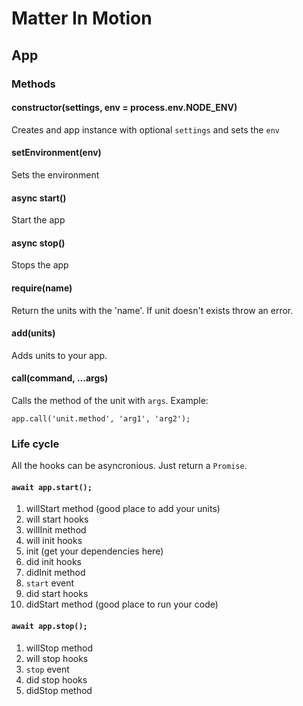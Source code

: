 # Matter In Motion

## App

### Methods

#### constructor(settings, env = process.env.NODE_ENV)

Creates and app instance with optional `settings` and sets the `env`

#### setEnvironment(env)

Sets the environment

#### async start()

Start the app

#### async stop()

Stops the app

#### require(name)

Return the units with the 'name'. If unit doesn't exists throw an error.

#### add(units)

Adds units to your app.

#### call(command, ...args)

Calls the method of the unit with `args`. Example:

`app.call('unit.method', 'arg1', 'arg2');`

### Life cycle

All the hooks can be asyncronious. Just return a `Promise`.

#### `await app.start();`

1. willStart method (good place to add your units)
2. will start hooks
3. willInit method
4. will init hooks
5. init             (get your dependencies here)
6. did init hooks
7. didInit method
8. `start` event
9. did start hooks
10. didStart method (good place to run your code)

#### `await app.stop();`

1. willStop method
2. will stop hooks
3. `stop` event
4. did stop hooks
5. didStop method
